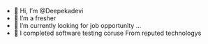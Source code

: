 - 👋 Hi, I’m @Deepekadevi
- 👀 I’m a fresher 
- 🌱 I’m currently looking for job opportunity ...
- 💞️ I completed software testing coruse From reputed technologys
  


<!---
Deepekadevi/Deepekadevi is a ✨ special ✨ repository because its `README.md` (this file) appears on your GitHub profile.
You can click the Preview link to take a look at your changes.
--->
